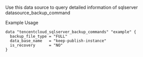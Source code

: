 Use this data source to query detailed information of sqlserver datasource_backup_command

Example Usage

```hcl
data "tencentcloud_sqlserver_backup_commands" "example" {
  backup_file_type = "FULL"
  data_base_name   = "keep-publish-instance"
  is_recovery      = "NO"
}
```